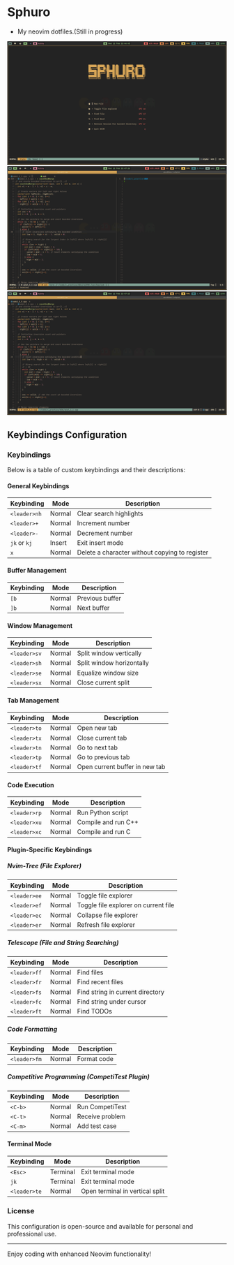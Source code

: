# Sphuro

- My neovim dotfiles.(Still in progress)

![scr1](scr/2025-02-12_22-44-45.png)
![scr2](scr/2025-02-12_22-47-16.png)
![scr2](scr/2025-02-12_22-47-23.png)

## Keybindings Configuration

### Keybindings

Below is a table of custom keybindings and their descriptions:

#### General Keybindings

| Keybinding   | Mode   | Description                                    |
| ------------ | ------ | ---------------------------------------------- |
| `<leader>nh` | Normal | Clear search highlights                        |
| `<leader>+`  | Normal | Increment number                               |
| `<leader>-`  | Normal | Decrement number                               |
| `jk` or `kj` | Insert | Exit insert mode                               |
| `x`          | Normal | Delete a character without copying to register |

#### Buffer Management

| Keybinding | Mode   | Description     |
| ---------- | ------ | --------------- |
| `[b`       | Normal | Previous buffer |
| `]b`       | Normal | Next buffer     |

#### Window Management

| Keybinding   | Mode   | Description               |
| ------------ | ------ | ------------------------- |
| `<leader>sv` | Normal | Split window vertically   |
| `<leader>sh` | Normal | Split window horizontally |
| `<leader>se` | Normal | Equalize window size      |
| `<leader>sx` | Normal | Close current split       |

#### Tab Management

| Keybinding   | Mode   | Description                    |
| ------------ | ------ | ------------------------------ |
| `<leader>to` | Normal | Open new tab                   |
| `<leader>tx` | Normal | Close current tab              |
| `<leader>tn` | Normal | Go to next tab                 |
| `<leader>tp` | Normal | Go to previous tab             |
| `<leader>tf` | Normal | Open current buffer in new tab |

#### Code Execution

| Keybinding   | Mode   | Description         |
| ------------ | ------ | ------------------- |
| `<leader>rp` | Normal | Run Python script   |
| `<leader>xu` | Normal | Compile and run C++ |
| `<leader>xc` | Normal | Compile and run C   |

#### Plugin-Specific Keybindings

##### Nvim-Tree (File Explorer)

| Keybinding   | Mode   | Description                          |
| ------------ | ------ | ------------------------------------ |
| `<leader>ee` | Normal | Toggle file explorer                 |
| `<leader>ef` | Normal | Toggle file explorer on current file |
| `<leader>ec` | Normal | Collapse file explorer               |
| `<leader>er` | Normal | Refresh file explorer                |

##### Telescope (File and String Searching)

| Keybinding   | Mode   | Description                      |
| ------------ | ------ | -------------------------------- |
| `<leader>ff` | Normal | Find files                       |
| `<leader>fr` | Normal | Find recent files                |
| `<leader>fs` | Normal | Find string in current directory |
| `<leader>fc` | Normal | Find string under cursor         |
| `<leader>ft` | Normal | Find TODOs                       |

##### Code Formatting

| Keybinding   | Mode   | Description |
| ------------ | ------ | ----------- |
| `<leader>fm` | Normal | Format code |

##### Competitive Programming (CompetiTest Plugin)

| Keybinding | Mode   | Description     |
| ---------- | ------ | --------------- |
| `<C-b>`    | Normal | Run CompetiTest |
| `<C-t>`    | Normal | Receive problem |
| `<C-m>`    | Normal | Add test case   |

#### Terminal Mode

| Keybinding   | Mode     | Description                     |
| ------------ | -------- | ------------------------------- |
| `<Esc>`      | Terminal | Exit terminal mode              |
| `jk`         | Terminal | Exit terminal mode              |
| `<leader>te` | Normal   | Open terminal in vertical split |

### License

This configuration is open-source and available for personal and professional use.

---

Enjoy coding with enhanced Neovim functionality!
